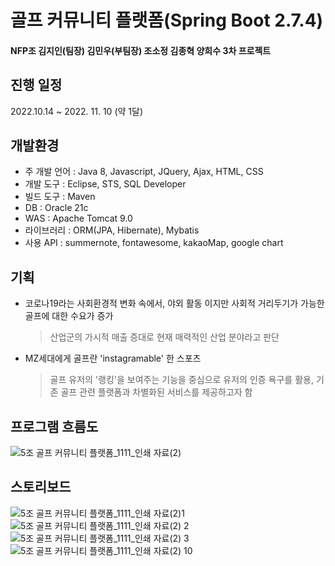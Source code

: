 # 골프 커뮤니티 플랫폼(Spring Boot 2.7.4)
#### NFP조 김지인(팀장) 김민우(부팀장) 조소정 김종혁 양희수 3차 프로젝트

## 진행 일정 
2022.10.14 ~ 2022. 11. 10 (약 1달)

## 개발환경 
- 주 개발 언어 : Java 8, Javascript, JQuery, Ajax, HTML, CSS
- 개발 도구 : Eclipse, STS, SQL Developer
- 빌드 도구 : Maven 
- DB : Oracle 21c
- WAS : Apache Tomcat 9.0
- 라이브러리 : ORM(JPA, Hibernate), Mybatis
- 사용 API : summernote, fontawesome, kakaoMap, google chart 

## 기획 
- 코로나19라는 사회환경적 변화 속에서, 야외 활동 이지만 사회적 거리두기가 가능한 골프에 대한 수요가 증가 
  > 산업군의 가시적 매출 증대로 현재 매력적인 산업 분야라고 판단
- MZ세대에게 골프란 'instagramable' 한 스포츠
  > 골프 유저의 '랭킹'을 보여주는 기능을 중심으로 유저의 인증 욕구를 활용, 기존 골프 관련 플랫폼과 차별화된 서비스를 제공하고자 함
  
## 프로그램 흐름도 
![5조 골프 커뮤니티 플랫폼_1111_인쇄 자료(2) ](https://user-images.githubusercontent.com/107861610/202067211-a3751daf-5800-4aaa-89e2-4c05638a5c43.jpg)

## 스토리보드
![5조 골프 커뮤니티 플랫폼_1111_인쇄 자료(2)1 ](https://user-images.githubusercontent.com/107861610/202067538-1b190d6e-4855-4d66-8f31-d02c96477f07.jpg)
![5조 골프 커뮤니티 플랫폼_1111_인쇄 자료(2) 2 ](https://user-images.githubusercontent.com/107861610/202067568-ce7e3f43-30c1-4dfb-b4e2-3588f2cf2d0f.jpg)
![5조 골프 커뮤니티 플랫폼_1111_인쇄 자료(2) 3](https://user-images.githubusercontent.com/107861610/202067645-8383231b-8e83-436e-ad92-f794518df85a.jpg)
![5조 골프 커뮤니티 플랫폼_1111_인쇄 자료(2) 10](https://user-images.githubusercontent.com/107861610/202067833-0c13a73c-8238-4a7a-97d0-948d76b3e568.jpg)
